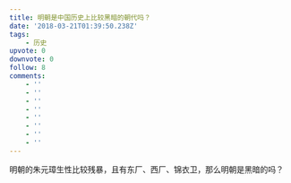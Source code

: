 ```yaml
---
title: 明朝是中国历史上比较黑暗的朝代吗？
date: '2018-03-21T01:39:50.238Z'
tags:
    - 历史
upvote: 0
downvote: 0
follow: 8
comments:
    - ''
    - ''
    - ''
    - ''
    - ''
    - ''
    - ''
    - ''
---
```


明朝的朱元璋生性比较残暴，且有东厂、西厂、锦衣卫，那么明朝是黑暗的吗？
